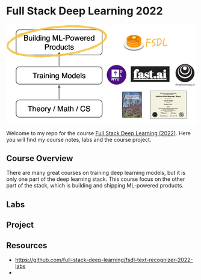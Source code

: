 # Full Stack Deep Learning 2022

![banner](./banner.png "course banner")

Welcome to my repo for the course [Full Stack Deep Learning (2022)](https://fullstackdeeplearning.com/course/). Here you will find my course notes, labs and the course project.

## Course Overview
There are many great courses on training deep learning models, but it is only one part of the deep learning stack. This course focus on the other part of the stack, which is building and shipping ML-powered products.

## Labs

## Project

## Resources
- https://github.com/full-stack-deep-learning/fsdl-text-recognizer-2022-labs
- 
